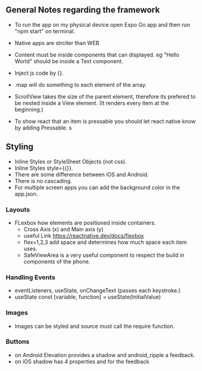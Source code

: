 ## General Notes regarding the framework

- To run the app on my physical device open Expo Go app and then run "npm start" on terminal.

- Native apps are strciter than WEB

- Content must be inside components that can displayed. eg "Hello World" should be inside a Text component.

- Inject js code by {}.

- .map will do something to each element of the array.

- ScrollView takes the size of the parent element, therefore its prefered to be nested inside a View element. (It renders every item at the beginning.)

- To show react that an item is pressable you should let react native know by adding Pressable. s

## Styling

- Inline Styles or StyleSheet Objects (not css).
- Inline Styles style={{}}.
- There are some difference between iOS and Android.
- There is no cascading.
- For multiple screen apps you can add the background color in the app.json.

### Layouts

- FLexbox how elements are positioned inside containers.
  - Cross Axis (x) and Main axis (y)
  - useful Link https://reactnative.dev/docs/flexbox
  - flex=1,2,3 add space and determines how much space each item uses.
  - SafeViewArea is a very useful component to respect the build in components of the phone. 

### Handling Events

- eventListeners, useState, onChangeText (passes each keystroke.)
- useState const [variable, function] = useState(InitialValue)

### Images

- Images can be styled and source must call the require function.

### Buttons
- on Android Elevation provides a shadow and android_ripple a feedback.
- on iOS shadow has 4 properties and for the feedback 
